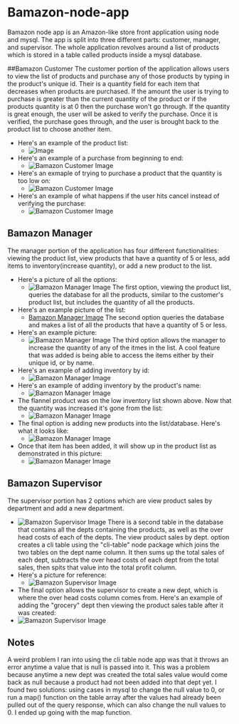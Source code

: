 # Bamazon-node-app
Bamazon node app is an Amazon-like store front application using node and mysql.
The app is split into three different parts: customer, manager, and supervisor. The whole application revolves around a list of products which is stored in a table called products inside a mysql database. 

##Bamazon Customer
The customer portion of the application allows users to view the list of products and purchase any of those products by typing in the product's unique id. Their is a quantity field for each item that decreases when products are purchased. If the amount the user is trying to purchase is greater than the current quantity of the product or if the products quantity is at 0 then the purchase won't go through. If the quantity is great enough, the user will be asked to verify the purchase. Once it is verified, the purchase goes through, and the user is brought back to the product list to choose another item.
* Here's an example of the product list:
    * ![Image](https://github.com/brandolern/bamazon-node-app/blob/master/images/bcust1.png)
* Here's an example of a purchase from beginning to end:
    * ![Bamazon Customer Image](https://github.com/brandolern/bamazon-node-app/blob/master/images/bcust2.png)
* Here's an exmaple of trying to purchase a product that the quantity is too low on:
    * ![Bamazon Customer Image](https://github.com/brandolern/bamazon-node-app/blob/master/images/bcust3.png)
* Here's an example of what happens if the user hits cancel instead of verifying the purchase:
    * ![Bamazon Customer Image](https://github.com/brandolern/bamazon-node-app/blob/master/images/bcust4.png)

## Bamazon Manager
The manager portion of the application has four different functionalities: viewing the product list, view products that have a quantity of 5 or less, add items to inventory(increase quantity), or add a new product to the list. 
* Here's a picture of all the options:
    * ![Bamazon Manager Image](https://github.com/brandolern/bamazon-node-app/blob/master/images/manager1.png)
The first option, viewing the product list, queries the database for all the products, similar to the customer's product list, but includes the quantity of all the products. 
* Here's an example picture of the list: 
    * [Bamazon Manager Image](https://github.com/brandolern/bamazon-node-app/blob/master/images/manager2.png)
The second option queries the database and makes a list of all the products that have a quantity of 5 or less. 
* Here's an example picture: 
    * ![Bamazon Manager Image](https://github.com/brandolern/bamazon-node-app/blob/master/images/manager3.png)
The third option allows the manager to increase the quantity of any of the itmes in the list. A cool feature that was added is being able to access the items either by their unique id, or by name. 
* Here's an example of adding inventory by id: 
    * ![Bamazon Manager Image](https://github.com/brandolern/bamazon-node-app/blob/master/images/manager4.png)
* Here's an example of adding inventory by the product's name: 
    * ![Bamazon Manager Image](https://github.com/brandolern/bamazon-node-app/blob/master/images/manager8.png)
* The flannel product was on the low inventory list shown above. Now that the quantity was increased it's gone from the list:
    * ![Bamazon Manager Image](https://github.com/brandolern/bamazon-node-app/blob/master/images/manager9.png)
* The final option is adding new products into the list/database. Here's what it looks like: 
    * ![Bamazon Manager Image](https://github.com/brandolern/bamazon-node-app/blob/master/images/manager5.png)
* Once that item has been added, it will show up in the product list as demonstrated in this picture: 
    * ![Bamazon Manager Image](https://github.com/brandolern/bamazon-node-app/blob/master/images/manager6.png)

 ## Bamazon Supervisor
 The supervisor portion has 2 options which are view product sales by department and add a new department. 
* ![Bamazon Supervisor Image](https://github.com/brandolern/bamazon-node-app/blob/master/images/supervisor1.png)
 There is a second table in the database that contains all the depts containing the products, as well as the over head costs of each of the depts. The view product sales by dept. option creates a cli table using the "cli-table" node package which joins the two tables on the dept name column. It then sums up the total sales of each dept, subtracts the over head costs of each dept from the total sales, then spits that value into the total profit column. 
* Here's a picture for reference: 
    * ![Bamazon Supervisor Image](https://github.com/brandolern/bamazon-node-app/blob/master/images/supervisor2.png)
* The final option allows the supervisor to create a new dept, which is where the over head costs column comes from. Here's an example of adding the "grocery" dept then viewing the product sales table after it was created:
* ![Bamazon Supervisor Image](https://github.com/brandolern/bamazon-node-app/blob/master/images/supervisor3.png)

## Notes
A weird problem I ran into using the cli table node app was that it throws an error anytime a value that is null is passed into it. This was a problem because anytime a new dept was created the total sales value would come back as null because a product had not been added into that dept yet. I found two solutions: using cases in mysql to change the null value to 0, or run a map() function on the table array after the values had already been pulled out of the query response, which can also change the null values to 0. I ended up going with the map function.


